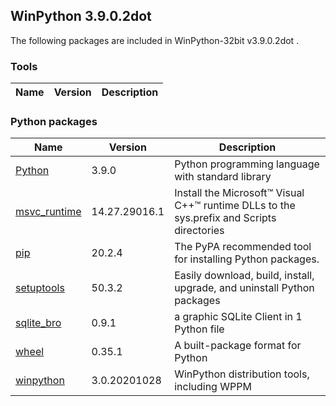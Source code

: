 ## WinPython 3.9.0.2dot 

The following packages are included in WinPython-32bit v3.9.0.2dot .

### Tools

Name | Version | Description
-----|---------|------------


### Python packages

Name | Version | Description
-----|---------|------------
[Python](http://www.python.org/) | 3.9.0 | Python programming language with standard library
[msvc_runtime](https://pypi.org/project/msvc_runtime) | 14.27.29016.1 | Install the Microsoft&#8482; Visual C++&#8482; runtime DLLs to the sys.prefix and Scripts directories
[pip](https://pypi.org/project/pip) | 20.2.4 | The PyPA recommended tool for installing Python packages.
[setuptools](https://pypi.org/project/setuptools) | 50.3.2 | Easily download, build, install, upgrade, and uninstall Python packages
[sqlite_bro](https://pypi.org/project/sqlite_bro) | 0.9.1 | a graphic SQLite Client in 1 Python file
[wheel](https://pypi.org/project/wheel) | 0.35.1 | A built-package format for Python
[winpython](http://winpython.github.io/) | 3.0.20201028 | WinPython distribution tools, including WPPM